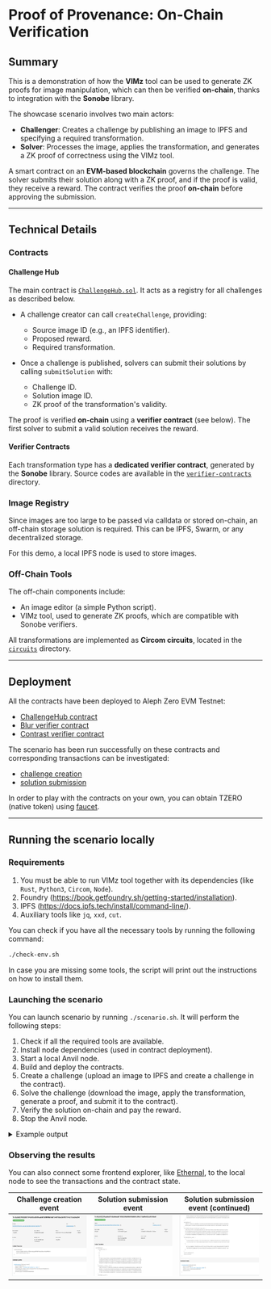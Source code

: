 # Proof of Provenance: On-Chain Verification

## Summary

This is a demonstration of how the **VIMz** tool can be used to generate ZK proofs for image manipulation, which can then be verified **on-chain**, thanks to integration with the **Sonobe** library.

The showcase scenario involves two main actors:
- **Challenger**: Creates a challenge by publishing an image to IPFS and specifying a required transformation.
- **Solver**: Processes the image, applies the transformation, and generates a ZK proof of correctness using the VIMz tool.

A smart contract on an **EVM-based blockchain** governs the challenge. The solver submits their solution along with a ZK proof, and if the proof is valid, they receive a reward. The contract verifies the proof **on-chain** before approving the submission.

---

## Technical Details

### Contracts

#### Challenge Hub

The main contract is [`ChallengeHub.sol`](ChallengeHub.sol).
It acts as a registry for all challenges as described below.

- A challenge creator can call `createChallenge`, providing:
    - Source image ID (e.g., an IPFS identifier).
    - Proposed reward.
    - Required transformation.

- Once a challenge is published, solvers can submit their solutions by calling `submitSolution` with:
    - Challenge ID.
    - Solution image ID.
    - ZK proof of the transformation's validity.

The proof is verified **on-chain** using a **verifier contract** (see below).
The first solver to submit a valid solution receives the reward.

#### Verifier Contracts

Each transformation type has a **dedicated verifier contract**, generated by the **Sonobe** library.
Source codes are available in the [`verifier-contracts`](verifier-contracts/) directory.

### Image Registry

Since images are too large to be passed via calldata or stored on-chain, an off-chain storage solution is required.
This can be IPFS, Swarm, or any decentralized storage.

For this demo, a local IPFS node is used to store images.

### Off-Chain Tools

The off-chain components include:
- An image editor (a simple Python script).
- VIMz tool, used to generate ZK proofs, which are compatible with Sonobe verifiers.

All transformations are implemented as **Circom circuits**, located in the [`circuits`](../circuits/sonobe) directory.

---

## Deployment

All the contracts have been deployed to Aleph Zero EVM Testnet:
 - [ChallengeHub contract](https://evm-explorer-testnet.alephzero.org/address/0x5Bd9Bad14616C56a83f81e5888bCe48A2816E9B3?tab=contract)
 - [Blur verifier contract](https://evm-explorer-testnet.alephzero.org/address/0x65cC5C680994a53c0075A3AbDB6c93c9Abf743Db?tab=contract)
 - [Contrast verifier contract](https://evm-explorer-testnet.alephzero.org/address/0x25ba50DE21C502BCfb0e5889C8e565a8571D9d50?tab=contract)

The scenario has been run successfully on these contracts and corresponding transactions can be investigated:
 - [challenge creation](https://evm-explorer-testnet.alephzero.org/tx/0x8063ebb1beaa059ecafdba8c90ec8d485c1a98196c9a744a7841a325ac0332b8)
 - [solution submission](https://evm-explorer-testnet.alephzero.org/tx/0xbeab3cf18d6014dd5506dce36c285d2c2d78ca8a582eec6ce4554e501244969b)

In order to play with the contracts on your own, you can obtain TZERO (native token) using [faucet](https://drpc.org/faucet/alephzero).

---

## Running the scenario locally

### Requirements

1. You must be able to run VIMz tool together with its dependencies (like `Rust`, `Python3`, `Circom`, `Node`).
2. Foundry (https://book.getfoundry.sh/getting-started/installation).
3. IPFS (https://docs.ipfs.tech/install/command-line/).
4. Auxiliary tools like `jq`, `xxd`, `cut`.

You can check if you have all the necessary tools by running the following command:

```bash
./check-env.sh
```

In case you are missing some tools, the script will print out the instructions on how to install them.

### Launching the scenario

You can launch scenario by running `./scenario.sh`.
It will perform the following steps:
1. Check if all the required tools are available.
2. Install node dependencies (used in contract deployment).
3. Start a local Anvil node.
4. Build and deploy the contracts.
5. Create a challenge (upload an image to IPFS and create a challenge in the contract).
6. Solve the challenge (download the image, apply the transformation, generate a proof, and submit it to the contract).
7. Verify the solution on-chain and pay the reward.
8. Stop the Anvil node.

<details>
<summary>Example output</summary>

```
✅ Checking requirements and installing dependencies
✅ Anvil node started
✅ Contracts deployed
🚀 Creating challenge
  ✅ Challenge uploaded to IPFS with ID: QmRycz7eP5uzA2gjcjgGfFGE1Rou5p9jLamdfzgNR2k2ve
  ✅ Challenge created
🚀 Solving challenge
  ✅ Found challenge ID: QmRycz7eP5uzA2gjcjgGfFGE1Rou5p9jLamdfzgNR2k2ve
  ✅ Challenge fetched from IPFS
  ✅ Image processed
  ✅ Solution uploaded to IPFS with ID: QmfW3ALNaPqG1gZ3jmAgAMEbe1uVKvGkTDpUv6tMYiuVyV

 ________________________________________________________
                                                         
 ██     ██  ██  ███    ███  ████████   Verifiable  Image
 ██     ██  ██  ████  ████      ███    Manipulation from
  ██   ██   ██  ██ ████ ██     ██      Folded   zkSNARKs
   ██ ██    ██  ██  ██  ██   ███                         
    ███     ██  ██      ██  ████████████ v1.4.0 ████████
 ________________________________________________________
| Selected Backend: Sonobe
| Input file: "../on-chain-verification-showcase/blur.json"
| Output file: Some("../calldata/proof")
| Selected function: Blur
| Circuit file: "../circuits/sonobe/blur_step.r1cs"
| Witness generator: "../circuits/sonobe/blur_step_js/blur_step.wasm"
| Image resolution: HD
| Demo mode: true
 ‾‾‾‾‾‾‾‾‾‾‾‾‾‾‾‾‾‾‾‾‾‾‾‾‾‾‾‾‾‾‾‾‾‾‾‾‾‾‾‾‾‾‾‾‾‾‾‾‾‾‾‾‾‾‾‾
 INFO Prepare input: 126ms
 INFO Prepare folding:Create circuit: 119ms
 INFO Prepare folding:Preprocess Nova: 2.66s
 INFO Prepare folding:Init Nova: 1.60s
 INFO Prepare folding: 4.38s
 INFO Fold input{steps=10}:Fold step{completed=0}: 1.86s
 INFO Fold input{steps=10}:Fold step{completed=1}: 1.62s
 INFO Fold input{steps=10}:Fold step{completed=2}: 1.97s
 INFO Fold input{steps=10}:Fold step{completed=3}: 1.99s
 INFO Fold input{steps=10}:Fold step{completed=4}: 1.99s
 INFO Fold input{steps=10}:Fold step{completed=5}: 1.99s
 INFO Fold input{steps=10}:Fold step{completed=6}: 1.95s
 INFO Fold input{steps=10}:Fold step{completed=7}: 1.98s
 INFO Fold input{steps=10}:Fold step{completed=8}: 1.99s
 INFO Fold input{steps=10}:Fold step{completed=9}: 1.99s
 INFO Fold input{steps=10}: 19.3s
 INFO Verify folded proof: 84.5ms
 INFO Prepare decider: 19.4s
 INFO Generate decider proof: 19.7s

  ✅ Proof computed
  ✅ Solution submitted
✅ Scenario successfully run
✅ Stopped running anvil node

```
</details>

### Observing the results

You can also connect some frontend explorer, like [Ethernal](https://tryethernal.com/), to the local node to see the transactions and the contract state.

Challenge creation event |  Solution submission event | Solution submission event (continued)
:-------------------------:|:-------------------------:|:-------------------------:
![create-challenge-event.png](screenshots/create-challenge-event.png)  |  ![submit-solution-1.png](screenshots/submit-solution-1.png) |![submit-solution-2.png](screenshots/submit-solution-2.png)
